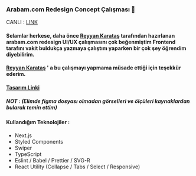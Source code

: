 ### Arabam.com Redesign Concept Çalışması 🚀

CANLI : [LINK](https://arabam-redesign-nextjs.vercel.app/)

#### Selamlar herkese, daha önce [Reyyan Karataş](https://www.linkedin.com/in/reyyankaratas/) tarafından hazırlanan arabam.com redesign UI/UX çalışmasını çok beğenmiştim Frontend tarafını vakit buldukça yazmaya çalıştım yaparken bir çok şey öğrendim diyebilirim.

#### [Reyyan Karataş](https://www.linkedin.com/in/reyyankaratas/) ' a bu çalışmayı yapmama müsade ettiği için teşekkür ederim.
#### [Tasarım Linki](https://www.behance.net/gallery/110276827/Arabamcom-Redesign-Concept)

##### NOT  : (Elimde figma dosyası olmadan görselleri ve ölçüleri kaynaklardan bularak temin ettim)


#### Kullandığım Teknolojiler :

+ Next.js
+ Styled Components
+ Swiper
+ TypeScript
+ Eslint / Babel / Prettier / SVG-R
+ React Utility (Collapse / Tabs / Select / Responsive)

